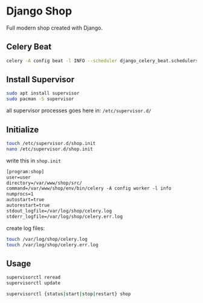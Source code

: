 # Django Shop
Full modern shop created with Django.


## Celery Beat
```bash
celery -A config beat -l INFO --scheduler django_celery_beat.schedulers:DatabaseScheduler
```

## Install Supervisor
```bash
sudo apt install supervisor
sudo pacman -S supervisor
```

all supervisor processes goes here in: `/etc/supervisor.d/`

## Initialize
```bash
touch /etc/supervisor.d/shop.init
nano /etc/supervisor.d/shop.init
```

write this in `shop.init`

```txt
[program:shop]
user=user
directory=/var/www/shop/src/
command=/var/www/shop/env/bin/celery -A config worker -l info
numprocs=1
autostart=true
autorestart=true
stdout_logfile=/var/log/shop/celery.log
stderr_logfile=/var/log/shop/celery.err.log
```


create log files:
```bash
touch /var/log/shop/celery.log
touch /var/log/shop/celery.err.log
```

## Usage

```bash
supervisorctl reread
supervisorctl update

supervisorctl {status|start|stop|restart} shop
```
